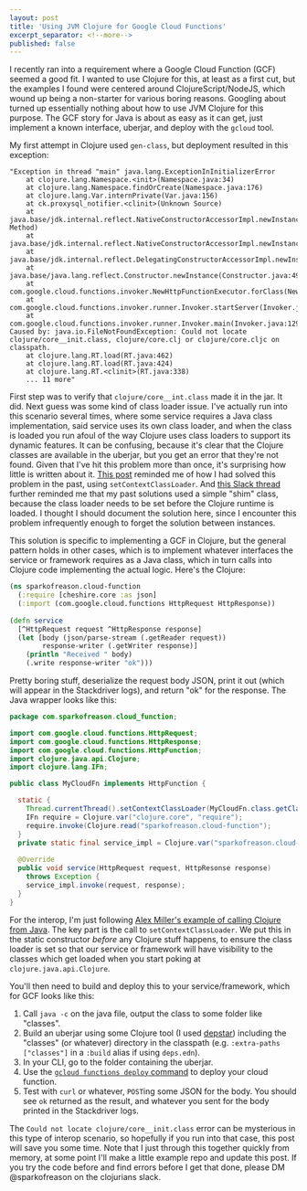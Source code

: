```yaml
---
layout: post
title: 'Using JVM Clojure for Google Cloud Functions'
excerpt_separator: <!--more-->
published: false
---
```


I recently ran into a requirement where a Google Cloud Function (GCF) seemed a good fit.
I wanted to use Clojure for this, at least as a first cut, but the examples I found
were centered around ClojureScript/NodeJS, which wound up being a non-starter
for various boring reasons. Googling about turned up essentially nothing about
how to use JVM Clojure for this purpose. The GCF story for Java is about as
easy as it can get, just implement a known interface, uberjar,
and deploy with the `gcloud` tool. 

My first attempt in Clojure used `gen-class`, but deployment resulted in this
exception:

```
"Exception in thread "main" java.lang.ExceptionInInitializerError
	at clojure.lang.Namespace.<init>(Namespace.java:34)
	at clojure.lang.Namespace.findOrCreate(Namespace.java:176)
	at clojure.lang.Var.internPrivate(Var.java:156)
	at ck.proxysql_notifier.<clinit>(Unknown Source)
	at java.base/jdk.internal.reflect.NativeConstructorAccessorImpl.newInstance0(Native Method)
	at java.base/jdk.internal.reflect.NativeConstructorAccessorImpl.newInstance(NativeConstructorAccessorImpl.java:62)
	at java.base/jdk.internal.reflect.DelegatingConstructorAccessorImpl.newInstance(DelegatingConstructorAccessorImpl.java:45)
	at java.base/java.lang.reflect.Constructor.newInstance(Constructor.java:490)
	at com.google.cloud.functions.invoker.NewHttpFunctionExecutor.forClass(NewHttpFunctionExecutor.java:51)
	at com.google.cloud.functions.invoker.runner.Invoker.startServer(Invoker.java:243)
	at com.google.cloud.functions.invoker.runner.Invoker.main(Invoker.java:129)
Caused by: java.io.FileNotFoundException: Could not locate clojure/core__init.class, clojure/core.clj or clojure/core.cljc on classpath.
	at clojure.lang.RT.load(RT.java:462)
	at clojure.lang.RT.load(RT.java:424)
	at clojure.lang.RT.<clinit>(RT.java:338)
	... 11 more" 
```

<!--more-->

First step was to verify that `clojure/core__int.class` made it in the jar. It did.
Next guess was some kind of class loader issue. I've actually run into this scenario
several
times, where some service requires a Java class implementation, said service uses its
own class loader, and when the class is loaded you run afoul of the way Clojure uses
class loaders to support its dynamic features. It can be confusing, because it's clear
that the Clojure classes are available in the uberjar, but you get an error that
they're not found. Given that I've hit this problem
more than once, it's surprising how little is written about it.
[This post](https://groups.google.com/g/clojure/c/Aa04E9aJRog/m/f0CXZCN1z0AJ) reminded me
of how I had solved this problem in the past, using `setContextClassLoader`. And 
[this Slack thread](https://clojurians-log.clojureverse.org/clojure/2020-02-03)
further reminded me that my past solutions used a simple "shim" class, because
the class loader needs to be set before the Clojure runtime is loaded.
I thought I should document the solution here,
since I
encounter this problem infrequently enough to forget the solution between instances.

This solution is specific to implementing a GCF in Clojure, but the general pattern
holds in other cases, which is to implement whatever interfaces the service or
framework requires as a Java class, which in turn  calls into Clojure code 
implementing the actual logic. Here's the Clojure:

```clojure
(ns sparkofreason.cloud-function
  (:require [cheshire.core :as json]
  (:import (com.google.cloud.functions HttpRequest HttpResponse))
  
(defn service
  [^HttpRequest request ^HttpResponse response]
  (let [body (json/parse-stream (.getReader request))
        response-writer (.getWriter response)]
    (println "Received " body)
    (.write response-writer "ok")))
```

Pretty boring stuff, deserialize the request body JSON, print it out (which
will appear in the Stackdriver logs), and return "ok" for the response. The
Java wrapper looks like this:

```java
package com.sparkofreason.cloud_function;

import com.google.cloud.functions.HttpRequest;
import com.google.cloud.functions.HttpResponse;
import com.google.cloud.functions.HttpFunction;
import clojure.java.api.Clojure;
import clojure.lang.IFn;

public class MyCloudFn implements HttpFunction {

  static {
    Thread.currentThread().setContextClassLoader(MyCloudFn.class.getClassLoader());
    IFn require = Clojure.var("clojure.core", "require");
    require.invoke(Clojure.read("sparkofreason.cloud-function");
  }
  private static final service_impl = Clojure.var("sparkofreason.cloud-function", "service");
  
  @Override
  public void service(HttpRequest request, HttpResonse response)
    throws Exception {
    service_impl.invoke(request, response);
  }
}
```

For the interop, I'm just following [Alex Miller's example of calling Clojure from Java](https://github.com/puredanger/clojure-from-java).
The key part is the call to `setContextClassLoader`. We put this in the static
constructor *before* any Clojure stuff happens, to ensure the class loader is
set so that our service or framework will have visibility to the classes which
get loaded when you start poking at `clojure.java.api.Clojure`.

You'll then need to build and deploy this to your service/framework, which for GCF
looks like this:

1. Call `java -c` on the java file, output the class to some folder like "classes".
2. Build an uberjar using some Clojure tool (I used [depstar](https://github.com/seancorfield/depstar))
including the "classes" (or whatever) directory in the classpath (e.g. `:extra-paths ["classes"]` 
in a `:build` alias if using `deps.edn`).
3. In your CLI, go to the folder containing the uberjar.
4. Use the [`gcloud functions deploy` command](https://cloud.google.com/functions/docs/deploying/filesystem#deploy_using_the_gcloud_tool)
to deploy your cloud function.
5. Test with `curl` or whatever, `POST`ing some JSON for the body. You should see `ok` returned as the result, and whatever
you sent for the body printed in the Stackdriver logs.

The `Could not locate clojure/core__init.class` error can be mysterious in this type of interop
scenario, so hopefully if you run into that case, this post will save you some time. Note that I just through
this together quickly from memory, at some point I'll make a little example repo and update this
post. If you try the code before and find errors before I get that done, please DM @sparkofreason on
the clojurians slack.
